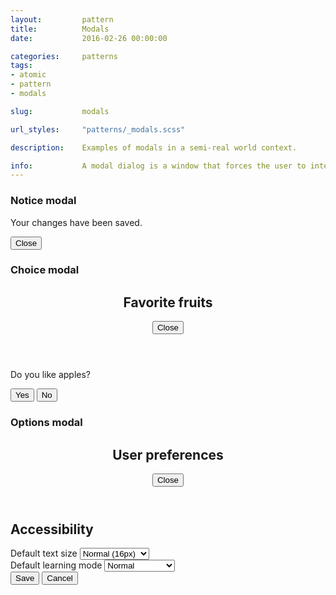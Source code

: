 ```yaml
---
layout:         pattern
title:          Modals
date:           2016-02-26 00:00:00

categories:     patterns
tags:
- atomic
- pattern
- modals

slug:           modals

url_styles:     "patterns/_modals.scss"

description:    Examples of modals in a semi-real world context.

info:           A modal dialog is a window that forces the user to interact with it before they can go back to using the parent application. Modals are often used when a user is forced to make an important decision. In the edX platform, modals are often used to gracefully ensure intent for certain actions.
---
```


<h3 class="hd-6 example-set-hd">Notice modal</h3>
<div class="example-set">
    <section class="modal modal-notice" role="dialog" tabindex="-1">
        <div class="modal-body">
            <p class="copy" id="notice-modal">Your changes have been saved.</p>
            <button type="button" class="btn-brand" aria-describedby="notice-modal">Close</button>
        </div>
    </section>
</div>

<h3 class="hd-6 example-set-hd">Choice modal</h3>
<div class="example-set">
    <section class="modal modal-choice" role="dialog" tabindex="-1" aria-labelledby="choice-modal" aria-describedby="choice-modal-text">
        <header class="modal-header">
            <h1 class="modal-header-title" id="choice-modal">Favorite fruits</h1>
            <button type="button" class="btn-link modal-close">
                <span class="icon-fallback icon-fallback-text">
                    <span class="icon icon-close-circle" aria-hidden="true"></span>
                    <span class="text">Close</span>
                </span>
            </button>
        </header>
        <div class="modal-body">
            <p class="copy" id="choice-modal-text">Do you like apples?</p>
        </div>
        <footer class="modal-footer">
            <button type="button" class="btn-brand" aria-describedby="choice-modal-text">Yes</button>
            <button type="button" class="btn-neutral" aria-describedby="choice-modal-text">No</button>
        </footer>
    </section>
</div>

<h3 class="hd-6 example-set-hd">Options modal</h3>
<div class="example-set">
    <section class="modal modal-options" role="dialog" tabindex="-1" aria-labelledby="options-modal-title">
        <header class="modal-header">
            <h1 class="modal-header-title" id="options-modal-title">User preferences</h1>
            <button type="button" class="btn-link modal-close">
                <span class="icon-fallback icon-fallback-text">
                    <span class="icon icon-close-circle" aria-hidden="true"></span>
                    <span class="text">Close</span>
                </span>
            </button>
        </header>
        <div class="modal-body">
            <h2 class="modal-body-title">Accessibility</h2>
            <div class="form-group">
                <div class="field">
                    <label class="field-label" for="a11y-01">Default text size</label>
                    <select class="field-input input-select" id="a11y-01" name="a11y-01">
                        <option value="">Normal (16px)</option>
                        <option value="">Small (12px)</option>
                        <option value="">Medium (14px)</option>
                        <option value="">Large (18px)</option>
                    </select>
                </div>
                <div class="field">
                    <label class="field-label" for="a11y-02">Default learning mode</label>
                    <select class="field-input input-select" id="a11y-02" name="a11y-02">
                        <option value="">Normal</option>
                        <option value="">Distraction-free</option>
                    </select>
                </div>
            </div>
        </div>
        <footer class="modal-footer">
            <button type="button" class="btn-brand" aria-describedby="options-modal-text">Save</button>
            <button type="button" class="btn-link" aria-describedby="options-modal-text">Cancel</button>
        </footer>
    </section>
</div>
